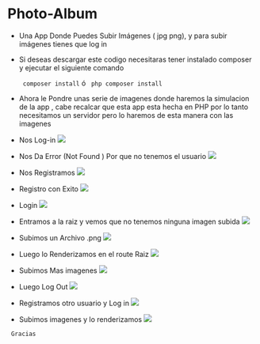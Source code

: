# Photo-Album
- Una App Donde Puedes Subir Imágenes ( jpg png), y para subir imágenes tienes que log in 

- Si deseas descargar este codigo necesitaras tener instalado composer y ejecutar el siguiente comando 

	` composer install`   ó ` php composer install`

- Ahora le Pondre unas serie de  imagenes donde haremos la simulacion de la app , cabe recalcar que esta app esta hecha en PHP por lo tanto necesitamos  un servidor pero lo haremos de esta manera con las imagenes 

- Nos Log-in 
![]('./capture/Capture_1.JPG')
- Nos Da Error (Not Found ) Por que no tenemos el usuario
![]('./capture/Capture_2.JPG')
- Nos Registramos
![]('./capture/Capture_3.JPG')
- Registro con Exito
![]('./capture/Capture_4.JPG')
- Login
![]('./capture/Capture_1.JPG')
- Entramos a la raiz y vemos que no tenemos ninguna imagen subida
![]('./capture/Capture_5.JPG')
- Subimos un Archivo .png
![]('./capture/Capture_6.JPG')
- Luego lo  Renderizamos en el route Raiz 
![]('./capture/Capture_7.JPG')
- Subimos Mas imagenes 
![]('./capture/Capture_8.JPG')
- Luego Log Out
![]('./capture/Capture_9.JPG')
- Registramos otro usuario y Log in 
![]('./capture/Capture_10.JPG')
- Subimos imagenes y lo renderizamos 
![]('./capture/Capture_11.JPG')

` Gracias`
